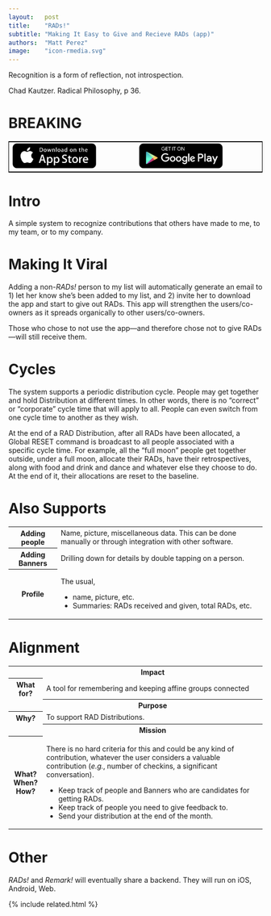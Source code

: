 ```yaml
---
layout:   post
title:    "RADs!"
subtitle: "Making It Easy to Give and Recieve RADs (app)"
authors:  "Matt Perez"
image:    "icon-rmedia.svg"
---
```


<div style="display: none; ">
 <p>A simple system to recognize contributions that others have made to me, to my team, or to my company.</p>
</div>

<div class="_citation">
 <p>Recognition is a form of reflection, not introspection.</p>
 <p id="_signature">Chad Kautzer. Radical Philosophy, p 36.</p>
</div>

<h1>BREAKING</h1>
 <pAAA There is now a simple version of the app in the IOS story and the Android store.</p>
  <div class="_center">
   <table style="border:1px solid black; ">
    <tr>
     <td>
      <a href="https://apps.apple.com/mx/app/rads/id6447589527?l=en">
       <img
        src="/assets/img/pic-apple-download-button.svg"
        width="70%"
        alt="The Apple store pseudo button">
      </a>
     </td>
     <td>
      <a href="#">
       <img
        src="/assets/img/pic-android-download-button.svg"
        width="70%"
        alt="The Android store pseudo button">
      </a>
     </td>
    </tr>
   </table>
  </div>

<h1>Intro</h1>
 <p>A simple system to recognize contributions that others have made to me, to my team, or to my company.</p>
 
<h1>Making It Viral</h1>
 <p>Adding a non-<em><span class="_paradigm">RAD</span>s!</em> person to my list will automatically generate an email to 1) let her know she&rsquo;s been added to my list, and 2) invite her to download the app and start to give out <span class="_paradigm">RAD</span>s. This app will strengthen the users/co-owners as it spreads organically to other users/co-owners.</p>
 <p>Those who chose to not use the app—and therefore chose not to give <span class="_paradigm">RAD</span>s—will still receive them.</p>
 
<h1>Cycles</h1>
 <p>The system supports a periodic distribution cycle. People may get together and hold Distribution at different times. In other words, there is no &ldquo;correct&rdquo; or &ldquo;corporate&rdquo; cycle time that will apply to all. People can even switch from one cycle time to another as they wish.</p>
 <p>At the end of a <span class="_paradigm">RAD</span> Distribution, after all <span class="_paradigm">RAD</span>s have been allocated, a Global RESET command is broadcast to all people associated with a specific cycle time. For example, all the &ldquo;full moon&rdquo; people get together outside, under a full moon, allocate their <span class="_paradigm">RAD</span>s, have their retrospectives, along with food and drink and dance and whatever else they choose to do. At the end of it, their allocations are reset to the baseline.</p>
 
<h1>Also Supports</h1>
 <div class="_center">
  <table class="_h2table">
   <tr>
    <th>Adding people</th>
    <td>Name, picture, miscellaneous data. This can be done manually or through integration with other software.</td>
   </tr>
   <tr>
    <th>Adding Banners</th>
    <td>Drilling down for details by double tapping on a person.</td>
   </tr>
   <tr>
    <th>Profile</th>
    <td>
     <p>The usual,</p>
     <ul>
      <li>name, picture, etc.</li>
      <li>Summaries: <span class="_paradigm">RAD</span>s received and given, total <span class="_paradigm">RAD</span>s, etc.</li>
     </ul>
    </td>
   </tr>
  </table>
 </div>

<h1>Alignment</h1>
 <div class="_center">
  <table class="_explicitalignment">
   <tr id="_background">
    <td></td>
    <th>Impact</th>
   </tr>
   <tr>
    <th>What for?</th>
    <td>A tool for remembering and keeping affine groups connected</td>
   </tr>
   <tr id="_background">
    <td></td>
    <th>Purpose</th>
   </tr>
   <tr>
    <th>Why?</th>
    <td>To support <span class="_paradigm">RAD</span> Distributions.</td>
   </tr>
   <tr id="_background">
    <td></td>
    <th>Mission</th>
   </tr>
   <tr>
    <th>
     What?<br>
     When?<br>
     How?
    </th>
    <td>
     <p>There is no hard criteria for this and could be any kind of contribution, whatever the user considers a valuable contribution (<em>e.g.</em>, number of checkins, a significant conversation).</p>
      <ul>
       <li>Keep track of people and Banners who are candidates for getting <span class="_paradigm">RAD</span>s.</li>
       <li>Keep track of people you need to give feedback to.</li>
       <li>Send your distribution at the end of the month.</li>
      </ul>
     </td>
    </tr>
  </table>
 </div>

<h1>Other</h1>
 <p><em>RADs!</em> and <em>Remark!</em> will eventually share a backend. They will run on iOS, Android, Web.</p>

{% include related.html %}
